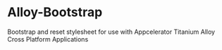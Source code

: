 Alloy-Bootstrap
===============

Bootstrap and reset stylesheet for use with Appcelerator Titanium Alloy Cross Platform Applications
